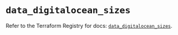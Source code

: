 # `data_digitalocean_sizes`

Refer to the Terraform Registry for docs: [`data_digitalocean_sizes`](https://registry.terraform.io/providers/digitalocean/digitalocean/2.46.1/docs/data-sources/sizes).
